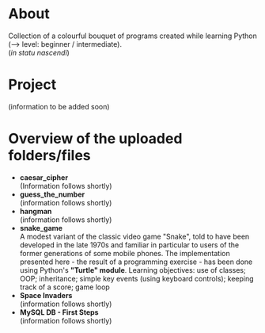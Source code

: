# About
Collection of a colourful bouquet of programs created while learning Python (--> level: beginner / intermediate).  
(*in statu nascendi*)

# Project
(information to be added soon)

# Overview of the uploaded folders/files
- **caesar_cipher**  
(Information follows shortly)
- **guess_the_number**  
(information follows shortly)
- **hangman**  
(information follows shortly)
- **snake_game**  
A modest variant of the classic video game "Snake", told to have been developed in the late 1970s and familiar in particular to users of the former generations of some mobile phones. The implementation presented here - the result of a programming exercise - has been done using Python's **"Turtle" module**. Learning objectives: use of classes; OOP; inheritance; simple key events (using keyboard controls); keeping track of a score; game loop
- **Space Invaders**  
(information follows shortly)
- **MySQL DB - First Steps**  
(information follows shortly)
